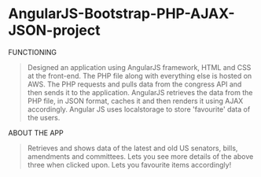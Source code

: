 # AngularJS-Bootstrap-PHP-AJAX-JSON-project

FUNCTIONING

>Designed an application using AngularJS framework, HTML and CSS at the front-end.
>The PHP file along with everything else is hosted on AWS.
>The PHP requests and pulls data from the congress API and then sends it to the application.
> AngularJS retrieves the data from the PHP file, in JSON format, caches it and then renders it using AJAX accordingly.
> Angular JS uses localstorage to store 'favourite' data of the users.

ABOUT THE APP
> Retrieves and shows data of the latest and old US senators, bills, amendments and committees.
> Lets you see more details of the above three when clicked upon.
> Lets you favourite items accordingly!
